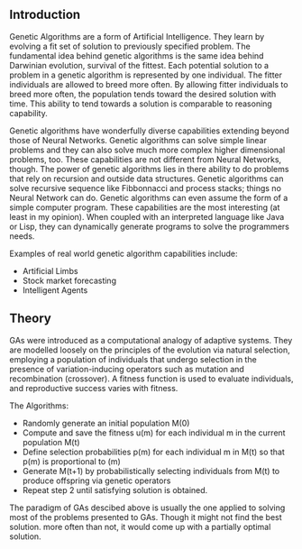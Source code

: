 ## Introduction

Genetic Algorithms are a form of Artificial Intelligence. They learn by evolving a fit set of solution to previously specified problem. The fundamental idea behind genetic algorithms is the same idea behind Darwinian evolution, survival of the fittest. Each potential solution to a problem in a genetic algorithm is represented by one individual. The fitter individuals are allowed to breed more often. By allowing fitter individuals to breed more often, the population tends toward the desired solution with time. This ability to tend towards a solution is comparable to reasoning capability.

Genetic algorithms have wonderfully diverse capabilities extending beyond those of Neural Networks. Genetic algorithms can solve simple linear problems and they can also solve much more complex higher dimensional problems, too. These capabilities are not different from Neural Networks, though. The power of genetic algorithms lies in there ability to do problems that rely on recursion and outside data structures. Genetic algorithms can solve recursive sequence like Fibbonnacci and process stacks; things no Neural Network can do. Genetic algorithms can even assume the form of a simple computer program. These capabilities are the most interesting (at least in my opinion). When coupled with an interpreted language like Java or Lisp, they can dynamically generate programs to solve the programmers needs.

Examples of real world genetic algorithm capabilities include:

- Artificial Limbs
- Stock market forecasting
- Intelligent Agents

## Theory

GAs were introduced as a computational analogy of adaptive systems. They are modelled loosely on the principles of the evolution via natural selection, employing a population of individuals that undergo selection in the presence of variation-inducing operators such as mutation and recombination (crossover). A fitness function is used to evaluate individuals, and reproductive success varies with fitness.

The Algorithms:
- Randomly generate an initial population M(0)
- Compute and save the fitness u(m) for each individual m in the current population M(t)
- Define selection probabilities p(m) for each individual m in M(t) so that p(m) is proportional to (m)
- Generate M(t+1) by probabilistically selecting individuals from M(t) to produce offspring via genetic operators
- Repeat step 2 until satisfying solution is obtained.

The paradigm of GAs descibed above is usually the one applied to solving most of the problems presented to GAs. Though it might not find the best solution. more often than not, it would come up with a partially optimal solution.